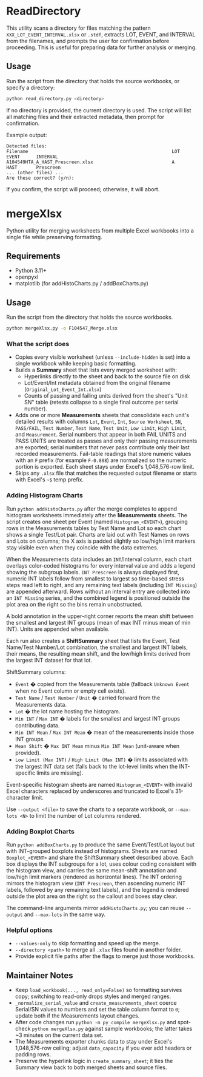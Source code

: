 # ReadDirectory

This utility scans a directory for files matching the pattern `XXX_LOT_EVENT_INTERVAL.xlsx` or `.stdf`, extracts LOT, EVENT, and INTERVAL from the filenames, and prompts the user for confirmation before proceeding. This is useful for preparing data for further analysis or merging.

## Usage
Run the script from the directory that holds the source workbooks, or specify a directory:

```bash
python read_directory.py <directory>
```

If no directory is provided, the current directory is used. The script will list all matching files and their extracted metadata, then prompt for confirmation.

Example output:
```
Detected files:
Filename                                                     LOT        EVENT      INTERVAL
A104549HTA_A_HAST_Prescreen.xlsx                             A          HAST       Prescreen
... (other files) ...
Are these correct? (y/n):
```

If you confirm, the script will proceed; otherwise, it will abort.

# mergeXlsx

Python utility for merging worksheets from multiple Excel workbooks into a single file while preserving formatting.

## Requirements
- Python 3.11+
- openpyxl
- matplotlib (for addHistoCharts.py / addBoxCharts.py)

## Usage
Run the script from the directory that holds the source workbooks.

```bash
python mergeXlsx.py -o F104547_Merge.xlsx
```

### What the script does
- Copies every visible worksheet (unless `--include-hidden` is set) into a single workbook while keeping basic formatting.
- Builds a **Summary** sheet that lists every merged worksheet with:
  - Hyperlinks directly to the sheet and back to the source file on disk
  - Lot/Event/Int metadata obtained from the original filename (`Original_Lot_Event_Int.xlsx`)
  - Counts of passing and failing units derived from the sheet's "Unit SN" table (retests collapse to a single final outcome per serial number).
- Adds one or more **Measurements** sheets that consolidate each unit's detailed results with columns `Lot`, `Event`, `Int`, `Source Worksheet`, `SN`, `PASS/FAIL`, `Test Number`, `Test Name`, `Test Unit`, `Low Limit`, `High Limit`, and `Measurement`. Serial numbers that appear in both FAIL UNITS and PASS UNITS are treated as passes and only their passing measurements are exported; serial numbers that never pass contribute only their last recorded measurements. Fail-table readings that store numeric values with an `F` prefix (for example `F-0.808`) are normalized so the numeric portion is exported. Each sheet stays under Excel's 1,048,576-row limit.
- Skips any `.xlsx` file that matches the requested output filename or starts with Excel's `~$` temp prefix.

### Adding Histogram Charts
Run `python addHistoCharts.py` after the merge completes to append histogram worksheets immediately after the **Measurements** sheets. The script creates one sheet per Event (named `Histogram_<EVENT>`), grouping rows in the Measurements tables by Test Name and Lot so each chart shows a single Test/Lot pair. Charts are laid out with Test Names on rows and Lots on columns; the X axis is padded slightly so low/high limit markers stay visible even when they coincide with the data extremes.

When the Measurements data includes an `INT`/Interval column, each chart overlays color-coded histograms for every interval value and adds a legend showing the subgroup labels. `INT Prescreen` is always displayed first, numeric INT labels follow from smallest to largest so time-based stress steps read left to right, and any remaining text labels (including `INT Missing`) are appended afterward. Rows without an interval entry are collected into an `INT Missing` series, and the combined legend is positioned outside the plot area on the right so the bins remain unobstructed.

A bold annotation in the upper-right corner reports the mean shift between the smallest and largest INT groups (mean of max INT minus mean of min INT). Units are appended when available.

Each run also creates a **ShiftSummary** sheet that lists the Event, Test Name/Test Number/Lot combination, the smallest and largest INT labels, their means, the resulting mean shift, and the low/high limits derived from the largest INT dataset for that lot.

ShiftSummary columns:
- `Event` � copied from the Measurements table (fallback `Unknown Event` when no Event column or empty cell exists).
- `Test Name` / `Test Number` / `Unit` � carried forward from the Measurements data.
- `Lot` � the lot name hosting the histogram.
- `Min INT` / `Max INT` � labels for the smallest and largest INT groups contributing data.
- `Min INT Mean` / `Max INT Mean` � mean of the measurements inside those INT groups.
- `Mean Shift` � `Max INT Mean` minus `Min INT Mean` (unit-aware when provided).
- `Low Limit (Max INT)` / `High Limit (Max INT)` � limits associated with the largest INT data set (falls back to the lot-level limits when the INT-specific limits are missing).

Event-specific histogram sheets are named `Histogram_<EVENT>` with invalid Excel characters replaced by underscores and truncated to Excel's 31-character limit.

Use `--output <file>` to save the charts to a separate workbook, or `--max-lots <N>` to limit the number of Lot columns rendered.

### Adding Boxplot Charts
Run `python addBoxCharts.py` to produce the same Event/Test/Lot layout but with INT-grouped boxplots instead of histograms. Sheets are named `Boxplot_<EVENT>` and share the ShiftSummary sheet described above. Each box displays the INT subgroups for a lot, uses colour coding consistent with the histogram view, and carries the same mean-shift annotation and low/high limit markers (rendered as horizontal lines). The INT ordering mirrors the histogram view (`INT Prescreen`, then ascending numeric INT labels, followed by any remaining text labels), and the legend is rendered outside the plot area on the right so the callout and boxes stay clear.

The command-line arguments mirror `addHistoCharts.py`; you can reuse `--output` and `--max-lots` in the same way.
### Helpful options
- `--values-only` to skip formatting and speed up the merge.
- `--directory <path>` to merge all `.xlsx` files found in another folder.
- Provide explicit file paths after the flags to merge just those workbooks.

## Maintainer Notes
- Keep `load_workbook(..., read_only=False)` so formatting survives copy; switching to read-only drops styles and merged ranges.
- `_normalize_serial_value` and `create_measurements_sheet` coerce Serial/SN values to numbers and set the table column format to `0`; update both if the Measurements layout changes.
- After code changes run `python -m py_compile mergeXlsx.py` and spot-check `python mergeXlsx.py` against sample workbooks; the latter takes ~3 minutes on the current data set.
- The Measurements exporter chunks data to stay under Excel's 1,048,576-row ceiling; adjust `data_capacity` if you ever add headers or padding rows.
- Preserve the hyperlink logic in `create_summary_sheet`; it ties the Summary view back to both merged sheets and source files.
